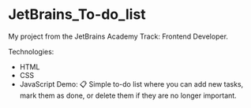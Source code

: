 # JetBrains_To-do_list
My project from the JetBrains Academy Track: Frontend Developer.

Technologies:
- HTML
- CSS
- JavaScript
Demo: 
📋 Simple to-do list where you can add new tasks, mark them as done, or delete them if they are no longer important.
